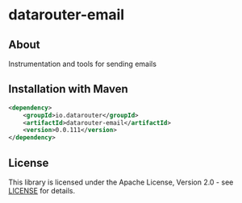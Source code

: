 # datarouter-email
## About
Instrumentation and tools for sending emails

## Installation with Maven

```xml
<dependency>
	<groupId>io.datarouter</groupId>
	<artifactId>datarouter-email</artifactId>
	<version>0.0.111</version>
</dependency>
```

## License

This library is licensed under the Apache License, Version 2.0 - see [LICENSE](../LICENSE) for details.

